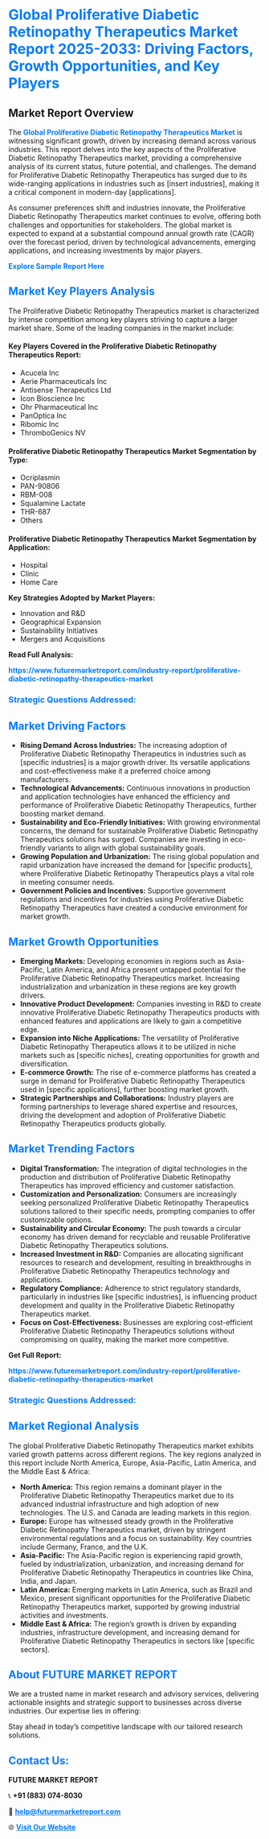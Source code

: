 <h1 style="color: #007BFF;">Global Proliferative Diabetic Retinopathy Therapeutics Market Report 2025-2033: Driving Factors, Growth Opportunities, and Key Players</h1>

<section id="overview">
<h2>Market Report Overview</h2>
<p>The <a href="https://www.futuremarketreport.com/industry-report/proliferative-diabetic-retinopathy-therapeutics-market" style="color: #007BFF; text-decoration: none;"><strong>Global Proliferative Diabetic Retinopathy Therapeutics Market</strong></a> is witnessing significant growth, driven by increasing demand across various industries. This report delves into the key aspects of the Proliferative Diabetic Retinopathy Therapeutics market, providing a comprehensive analysis of its current status, future potential, and challenges. The demand for Proliferative Diabetic Retinopathy Therapeutics has surged due to its wide-ranging applications in industries such as [insert industries], making it a critical component in modern-day [applications].</p>
<p>As consumer preferences shift and industries innovate, the Proliferative Diabetic Retinopathy Therapeutics market continues to evolve, offering both challenges and opportunities for stakeholders. The global market is expected to expand at a substantial compound annual growth rate (CAGR) over the forecast period, driven by technological advancements, emerging applications, and increasing investments by major players.</p>
</section>

<section id="overview">
<p><a href="https://www.futuremarketreport.com/request-sample/reportId=54167" style="color: #007BFF; text-decoration: none;"><strong>Explore Sample Report Here</strong></a></p>
</section>

<section id="key-players">
<h2 style="color: #007BFF;">Market Key Players Analysis</h2>
<p>The Proliferative Diabetic Retinopathy Therapeutics market is characterized by intense competition among key players striving to capture a larger market share. Some of the leading companies in the market include:</p>
<h4>Key Players Covered in the Proliferative Diabetic Retinopathy Therapeutics Report:</h4>
<ul><li>Acucela Inc</li><li>Aerie Pharmaceuticals Inc</li><li>Antisense Therapeutics Ltd</li><li>Icon Bioscience Inc</li><li>Ohr Pharmaceutical Inc</li><li>PanOptica Inc</li><li>Ribomic Inc</li><li>ThromboGenics NV</li></ul>
<h4>Proliferative Diabetic Retinopathy Therapeutics Market Segmentation by Type:</h4>
<ul><li>Ocriplasmin</li><li>PAN-90806</li><li>RBM-008</li><li>Squalamine Lactate</li><li>THR-687</li><li>Others</li></ul>

<h4>Proliferative Diabetic Retinopathy Therapeutics Market Segmentation by Application:</h4>
<ul><li>Hospital</li><li>Clinic</li><li>Home Care</li></ul>
<p><strong>Key Strategies Adopted by Market Players:</strong></p>
<ul>
<li>Innovation and R&D</li>
<li>Geographical Expansion</li>
<li>Sustainability Initiatives</li>
<li>Mergers and Acquisitions</li>
</ul>
</section>

<section>
<p><strong>Read Full Analysis: </strong></p><a href="https://www.futuremarketreport.com/industry-report/proliferative-diabetic-retinopathy-therapeutics-market" style="color: #007BFF; text-decoration: none;"><strong>https://www.futuremarketreport.com/industry-report/proliferative-diabetic-retinopathy-therapeutics-market</strong></a>
<h3 style="color: #007BFF;">Strategic Questions Addressed:</h3>
</section>

<section id="driving-factors">
<h2 style="color: #007BFF;">Market Driving Factors</h2>
<ul>
<li><strong>Rising Demand Across Industries:</strong> The increasing adoption of Proliferative Diabetic Retinopathy Therapeutics in industries such as [specific industries] is a major growth driver. Its versatile applications and cost-effectiveness make it a preferred choice among manufacturers.</li>
<li><strong>Technological Advancements:</strong> Continuous innovations in production and application technologies have enhanced the efficiency and performance of Proliferative Diabetic Retinopathy Therapeutics, further boosting market demand.</li>
<li><strong>Sustainability and Eco-Friendly Initiatives:</strong> With growing environmental concerns, the demand for sustainable Proliferative Diabetic Retinopathy Therapeutics solutions has surged. Companies are investing in eco-friendly variants to align with global sustainability goals.</li>
<li><strong>Growing Population and Urbanization:</strong> The rising global population and rapid urbanization have increased the demand for [specific products], where Proliferative Diabetic Retinopathy Therapeutics plays a vital role in meeting consumer needs.</li>
<li><strong>Government Policies and Incentives:</strong> Supportive government regulations and incentives for industries using Proliferative Diabetic Retinopathy Therapeutics have created a conducive environment for market growth.</li>
</ul>
</section>

<section id="growth-opportunities">
<h2 style="color: #007BFF;">Market Growth Opportunities</h2>
<ul>
<li><strong>Emerging Markets:</strong> Developing economies in regions such as Asia-Pacific, Latin America, and Africa present untapped potential for the Proliferative Diabetic Retinopathy Therapeutics market. Increasing industrialization and urbanization in these regions are key growth drivers.</li>
<li><strong>Innovative Product Development:</strong> Companies investing in R&D to create innovative Proliferative Diabetic Retinopathy Therapeutics products with enhanced features and applications are likely to gain a competitive edge.</li>
<li><strong>Expansion into Niche Applications:</strong> The versatility of Proliferative Diabetic Retinopathy Therapeutics allows it to be utilized in niche markets such as [specific niches], creating opportunities for growth and diversification.</li>
<li><strong>E-commerce Growth:</strong> The rise of e-commerce platforms has created a surge in demand for Proliferative Diabetic Retinopathy Therapeutics used in [specific applications], further boosting market growth.</li>
<li><strong>Strategic Partnerships and Collaborations:</strong> Industry players are forming partnerships to leverage shared expertise and resources, driving the development and adoption of Proliferative Diabetic Retinopathy Therapeutics products globally.</li>
</ul>
</section>

<section id="trending-factors">
<h2 style="color: #007BFF;">Market Trending Factors</h2>
<ul>
<li><strong>Digital Transformation:</strong> The integration of digital technologies in the production and distribution of Proliferative Diabetic Retinopathy Therapeutics has improved efficiency and customer satisfaction.</li>
<li><strong>Customization and Personalization:</strong> Consumers are increasingly seeking personalized Proliferative Diabetic Retinopathy Therapeutics solutions tailored to their specific needs, prompting companies to offer customizable options.</li>
<li><strong>Sustainability and Circular Economy:</strong> The push towards a circular economy has driven demand for recyclable and reusable Proliferative Diabetic Retinopathy Therapeutics solutions.</li>
<li><strong>Increased Investment in R&D:</strong> Companies are allocating significant resources to research and development, resulting in breakthroughs in Proliferative Diabetic Retinopathy Therapeutics technology and applications.</li>
<li><strong>Regulatory Compliance:</strong> Adherence to strict regulatory standards, particularly in industries like [specific industries], is influencing product development and quality in the Proliferative Diabetic Retinopathy Therapeutics market.</li>
<li><strong>Focus on Cost-Effectiveness:</strong> Businesses are exploring cost-efficient Proliferative Diabetic Retinopathy Therapeutics solutions without compromising on quality, making the market more competitive.</li>
</ul>
</section>

<section>
<p><strong>Get Full Report: </strong></p><a href="https://www.futuremarketreport.com/industry-report/proliferative-diabetic-retinopathy-therapeutics-market" style="color: #007BFF; text-decoration: none;"><strong>https://www.futuremarketreport.com/industry-report/proliferative-diabetic-retinopathy-therapeutics-market</strong></a>
<h3 style="color: #007BFF;">Strategic Questions Addressed:</h3>
</section>


<section id="regional-analysis">
<h2 style="color: #007BFF;">Market Regional Analysis</h2>
<p>The global Proliferative Diabetic Retinopathy Therapeutics market exhibits varied growth patterns across different regions. The key regions analyzed in this report include North America, Europe, Asia-Pacific, Latin America, and the Middle East & Africa:</p>
<ul>
<li><strong>North America:</strong> This region remains a dominant player in the Proliferative Diabetic Retinopathy Therapeutics market due to its advanced industrial infrastructure and high adoption of new technologies. The U.S. and Canada are leading markets in this region.</li>
<li><strong>Europe:</strong> Europe has witnessed steady growth in the Proliferative Diabetic Retinopathy Therapeutics market, driven by stringent environmental regulations and a focus on sustainability. Key countries include Germany, France, and the U.K.</li>
<li><strong>Asia-Pacific:</strong> The Asia-Pacific region is experiencing rapid growth, fueled by industrialization, urbanization, and increasing demand for Proliferative Diabetic Retinopathy Therapeutics in countries like China, India, and Japan.</li>
<li><strong>Latin America:</strong> Emerging markets in Latin America, such as Brazil and Mexico, present significant opportunities for the Proliferative Diabetic Retinopathy Therapeutics market, supported by growing industrial activities and investments.</li>
<li><strong>Middle East & Africa:</strong> The region’s growth is driven by expanding industries, infrastructure development, and increasing demand for Proliferative Diabetic Retinopathy Therapeutics in sectors like [specific sectors].</li>
</ul>
</section>

<footer>
<h2 style="color: #007BFF;">About FUTURE MARKET REPORT</h2>
<p>We are a trusted name in market research and advisory services, delivering actionable insights and strategic support to businesses across diverse industries. Our expertise lies in offering:</p>

<p>Stay ahead in today’s competitive landscape with our tailored research solutions.</p>

<h2 style="color: #007BFF;">Contact Us:</h2>
<p><strong>FUTURE MARKET REPORT</strong></p>
<p>📞 <strong>+91 (883) 074-8030</strong></p>
<p>📧 <strong><a href="mailto:help@futuremarketreport.com" style="color: #007BFF;">help@futuremarketreport.com</a></strong></p>
<p>🌐 <strong><a href="https://www.futuremarketreport.com/" style="color: #007BFF;">Visit Our Website</a></strong></p>
</footer>